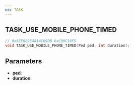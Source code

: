 ```yaml
---
ns: TASK
---
```

## TASK_USE_MOBILE_PHONE_TIMED

```c
// 0x5EE02954A14C69DB 0xC99C19F5
void TASK_USE_MOBILE_PHONE_TIMED(Ped ped, int duration);
```


## Parameters
* **ped**: 
* **duration**: 

